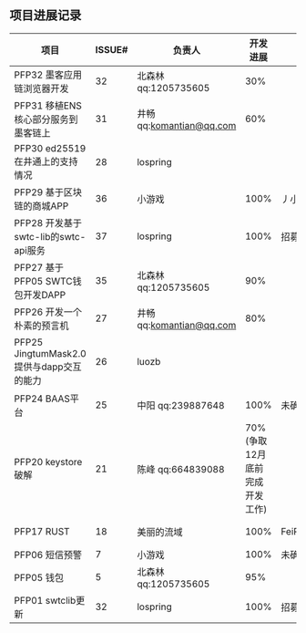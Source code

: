 ## 项目进展记录

| 项目           | ISSUE# | 负责人 | 开发进展 | 验收人 | 验收进展 | 备注 |
|----------------|--------|----------|--------|-------|-------|-------|
| PFP32 墨客应用链浏览器开发 | 32      | 北森林 qq:1205735605   |  30%   |    |           | 2019/12/9更新 |
| PFP31 移植ENS核心部分服务到墨客链上 | 31      | 井畅 qq:komantian@qq.com  |    60%    |      |        | 2019/12/24 | 
| PFP30 ed25519 在井通上的支持情况 | 28      | lospring   |      |      |        | 11/19 | 
| PFP29 基于区块链的商城APP | 36      | 小游戏   | 100%    |丿小丶灬 |     100%      | 2019/12/9完成 |
| PFP28 开发基于swtc-lib的swtc-api服务 | 37      | lospring   |    100%      |  招募中     |        | 2019/12/24 | 
| PFP27 基于PFP05 SWTC钱包开发DAPP | 35      | 北森林  qq:1205735605  |   90%     |       |        | 2019/12/24 | 
| PFP26 开发一个朴素的预言机 | 27      | 井畅 qq:komantian@qq.com  |    80%    |       |        | 2019/12/24 |
| PFP25 JingtumMask2.0提供与dapp交互的能力 | 26      | luozb   |        |       |        | 2019/12/24 未联系上luozb，进度不明 |
| PFP24 BAAS平台 | 25     | 中阳  qq:239887648   |   100%    |  未确定   |        | 11/30 |  
| PFP20 keystore破解 | 21 | 陈峰  qq:664839088   |  70%  (争取12月底前完成开发工作)    |    |        | 2019/12/24 | 
| PFP17 RUST     | 18  | 美丽的流域  |  100%       |FeiPengZheng |   100%       | 2019/12/9 已经完成  |
| PFP06 短信预警 | 7      | 小游戏   | 100% |   未确定    |       | 11/30 |
| PFP05 钱包     | 5      | 北森林  qq:1205735605  |  95%       |   |        | 2019/12/24 | 
| PFP01 swtclib更新 | 32  | lospring |  100%      | 招募中  |        | 2019/12/24 | 
